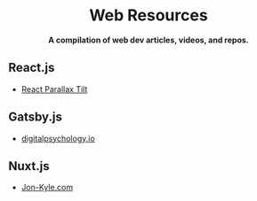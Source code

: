 <h1 align="center">Web Resources</h1>
<div align="center"><strong>A compilation of web dev articles, videos, and repos.</strong></div>

## React.js
- [React Parallax Tilt](https://github.com/mkosir/react-parallax-tilt)

## Gatsby.js
- [digitalpsychology.io](https://github.com/danistefanovic/digitalpsychology.io)

## Nuxt.js
- [Jon-Kyle.com](https://github.com/jondashkyle/jon-kyle.com)
